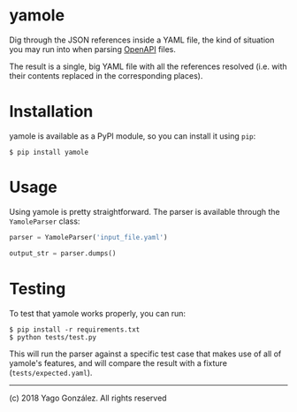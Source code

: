 yamole
======

Dig through the JSON references inside a YAML file, the kind of situation
you may run into when parsing [OpenAPI](https://www.openapis.org/) files.

The result is a single, big YAML file with all the references resolved (i.e.
with their contents replaced in the corresponding places).

# Installation

yamole is available as a PyPI module, so you can install it using `pip`:

    $ pip install yamole

# Usage

Using yamole is pretty straightforward. The parser is available through the
`YamoleParser` class:

```python
parser = YamoleParser('input_file.yaml')

output_str = parser.dumps()
```

# Testing

To test that yamole works properly, you can run:

    $ pip install -r requirements.txt
    $ python tests/test.py

This will run the parser against a specific test case that makes use of all of
yamole's features, and will compare the result with a fixture
(`tests/expected.yaml`).

---

(c) 2018 Yago González. All rights reserved
